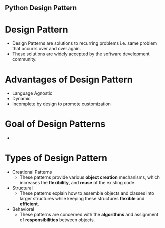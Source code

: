 ## Python Design Pattern

# Design Pattern
- Design Patterns are solutions to recurring problems i.e. same problem that occurrs over and over again.
- These solutions are widely accepted by the software development community.
# Advantages of Design Pattern
- Language Agnostic
- Dynamic
- Incomplete by design to promote customization

# Goal of Design Patterns
- 
# Types of Design Pattern
- Creational Patterns
	- These patterns provide various **object creation** mechanisms, which increases the **flexibility**, and **reuse** of the existing code.
- Structural
	- These patterns explain how to assemble objects and classes into larger structures while keeping these structures **flexible** and **efficient**.
- Behavioral
	- These patterns are concerned with the **algorithms** and assignment of **responsibilities** between objects.

